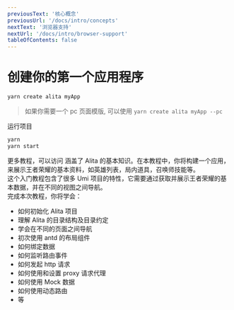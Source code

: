 ```yaml
---
previousText: '核心概念'
previousUrl: '/docs/intro/concepts'
nextText: '浏览器支持'
nextUrl: '/docs/intro/browser-support'
tableOfContents: false
---
```


# 创建你的第一个应用程序

```bash
yarn create alita myApp
```

> 如果你需要一个 pc 页面模版, 可以使用 `yarn create alita myApp --pc`

运行项目

```bash
yarn
yarn start
```

更多教程，可以访问
<docs-cards>
<docs-card header="教程:王者荣耀资料库" href="https://www.yuque.com/alita/course/gcngtp" icon="../../../assets/img/yuque.jpeg">
</docs-card>
</docs-cards>
涵盖了 Alita 的基本知识。在本教程中，你将构建一个应用，来展示王者荣耀的基本资料，如英雄列表，局内道具，召唤师技能等。<br />这个入门教程包含了很多 Umi 项目的特性，它需要通过获取并展示王者荣耀的基本数据，并在不同的视图之间导航。<br />完成本次教程，你将学会：

- 如何初始化 Alita 项目
- 理解 Alita 的目录结构及目录约定
- 学会在不同的页面之间导航
- 初次使用 antd 的布局组件
- 如何绑定数据
- 如何监听路由事件
- 如何发起 http 请求
- 如何使用和设置 proxy 请求代理
- 如何使用 Mock 数据
- 如何使用动态路由
- 等<br />

